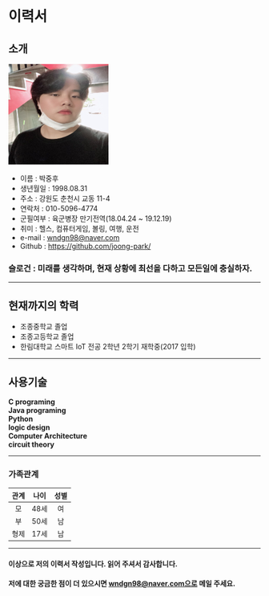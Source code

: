 # 이력서


## 소개

<img src=My.jpg width=200 height=200>

* 이름 : 박중후  
* 생년월일 : 1998.08.31  
* 주소 : 강원도 춘천시 교동 11-4
* 연락처 : 010-5096-4774  
* 군필여부 : 육군병장 만기전역(18.04.24 ~ 19.12.19)   
* 취미 : 헬스, 컴퓨터게임, 볼링, 여행, 운전  
* e-mail : wndgn98@naver.com  
* Github : https://github.com/joong-park/   


 ### 슬로건 : 미래를 생각하며, 현재 상황에 최선을 다하고 모든일에 충실하자.  
 
--------

 ## 현재까지의 학력
 * 조종중학교 졸업
 * 조종고등학교 졸업
 * 한림대학교 스마트 IoT 전공 2학년 2학기 재학중(2017 입학)
 
--------

 ## 사용기술
 **C programing**  
 **Java programing**  
 **Python**  
 **logic design**  
 **Computer Architecture**  
 **circuit theory**
 
--------

### 가족관계  
|관계|나이|성별|
|:---:|---|:---:|
|모|48세|여|
|부|50세|남|
|형제|17세|남|

--------

#### 이상으로 저의 이력서 작성입니다. 읽어 주셔서 감사합니다. 
#### 저에 대한 궁금한 점이 더 있으시면 wndgn98@naver.com으로 메일 주세요.
